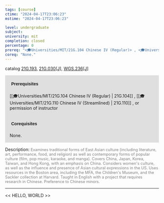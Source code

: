 ```yaml
---
tags: [course]
ctime: "2024-04-17T23:06:23"
mstime: "2024-04-17T23:06:23"

level: undergraduate
subject: 
university: mit
completion: closed
percentage: 0
prereq: "<🎓Universities/MIT/21G.104 Chinese IV (Regular)> , <🎓Universities/MIT/21G.110 Chinese IV (Streamlined)> , or permission of instructor"
coreq: "None."
---
```


catalog [21G.193](http://student.mit.edu/catalog/m21Gb.html#21G.193), [21G.030[J]](http://student.mit.edu/catalog/m21Ga.html#21G.030), [WGS.236[J]](http://student.mit.edu/catalog/mWGSa.html#WGS.236)

<span style="display: block; padding: 15px; background-color: rgb(100, 100, 100, 0.2);"><font id="m_prereq2161_0" style="display: block; font-family: Arial, sans-serif; font-weight: bold; padding: 5px">Prerequisites</font><br><span id="prereq2161_0">[[🎓Universities/MIT/21G.104 Chinese IV (Regular) | 21G.104]] , [[🎓Universities/MIT/21G.110 Chinese IV (Streamlined) | 21G.110]] , or permission of instructor</span></span>
<span style="display: block; padding: 15px; background-color: rgb(100, 100, 100, 0.2);"><font id="m_coreq2161_0" style="display: block; font-family: Arial, sans-serif; font-weight: bold; padding: 5px">Corequisites</font><br><span id="coreq2161_0">None.</span></span>

<font style="">Description:</font>
<font style="color: grey; font-size: 0.8rem;">Examines traditional forms of East Asian culture (including literature, art, performance, food, and religion) as well as contemporary forms of popular culture (film, pop music, karaoke, and manga). Covers China, Japan, Korea, Taiwan, and Hong Kong, with an emphasis on China. Considers women's culture, as well as the influence and presence of Asian cultural expressions in the US. Uses resources in the Boston area, including the MFA, the Children's Museum, and the Sackler collection at Harvard. Taught in English with a project that requires research in Chinese. Preference to Chinese minors.</font>



---

<< HELLO, WORLD >>

